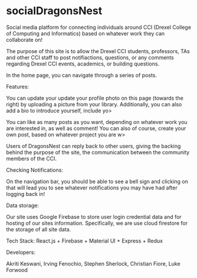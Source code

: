 # socialDragonsNest
Social media platform for connecting individuals around CCI (Drexel College of Computing and Informatics) based on whatever work they can collaborate on!

The purpose of this site is to allow the Drexel CCI students, professors, TAs and other CCI staff to post notifiactions, questions, or any comments regarding Drexel CCI events, academics,
or building questions.

In the home page, you can navigate through a series of posts.

Features:

You can update your update your profile photo on this page (towards the right) by uploading a picture from your library. Additionally, you can also add a bio to introduce yourself, include yo>

You can like as many posts as you want, depending on whatever work you are interested in, as well as comment! You can also of course, create your own post, based on whatever project you are w>

Users of DragonsNest can reply back to other users, giving the backing behind the purpose of the site, the communication between the community members of the CCI.

Checking Notifications:

On the navigation bar, you should be able to see a bell sign and clicking on that will lead you to see whatever notifications you may have had after logging back in!

Data storage:

Our site uses Google Firebase to store user login credential data and for hosting of our sites information. Specifically, we are use cloud firestore for the storage of all site data.

Tech Stack:
React.js + Firebase + Material UI + Express + Redux

Developers:

Akriti Keswani, Irving Fenochio, Stephen Sherlock, Christian Fiore, Luke Forwood
